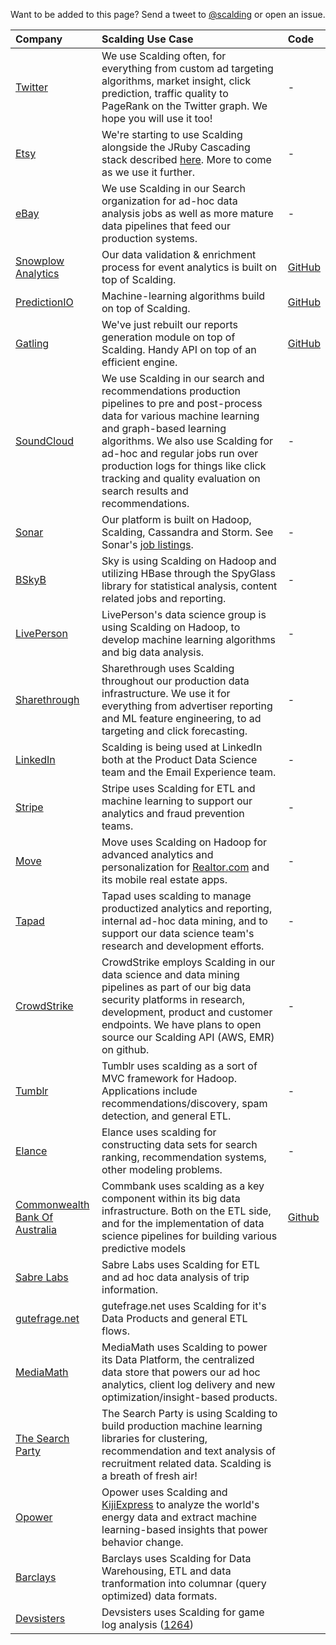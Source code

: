 Want to be added to this page? Send a tweet to [@scalding](https://twitter.com/scalding) or open an issue.

| **Company** | **Scalding Use Case** | **Code** |
|:------------|:----------------------|:---------|
| <a href="https://twitter.com">Twitter</a> | We use Scalding often, for everything from custom ad targeting algorithms, market insight, click prediction, traffic quality to PageRank on the Twitter graph. We hope you will use it too! | - |
| <a href="http://etsy.com">Etsy</a> | We're starting to use Scalding alongside the JRuby Cascading stack described <a href="http://codeascraft.etsy.com/2010/02/24/analyzing-etsys-data-with-hadoop-and-cascading/">here</a>. More to come as we use it further. | - |
| <a href="http://www.ebay.com">eBay</a> | We use Scalding in our Search organization for ad-hoc data analysis jobs as well as more mature data pipelines that feed our production systems. | - |
| <a href="http://snowplowanalytics.com">Snowplow Analytics</a> | Our data validation & enrichment process for event analytics is built on top of Scalding. | [GitHub](https://github.com/snowplow/snowplow/tree/master/3-enrich/hadoop-etl) |
| <a href="http://prediction.io/">PredictionIO</a> | Machine-learning algorithms build on top of Scalding. | [GitHub](https://github.com/PredictionIO/PredictionIO/tree/master/process/engines) |
| <a href="http://gatling-tool.org">Gatling</a> | We've just rebuilt our reports generation module on top of Scalding. Handy API on top of an efficient engine. | [GitHub](https://github.com/gcoutant/gatling-scalding/tree/master/src/main/scala/com/excilys/ebi/gatling/scalding)
| <a href="http://www.soundcloud.com/">SoundCloud</a> | We use Scalding in our search and recommendations production pipelines to pre and post-process data for various machine learning and graph-based learning algorithms. We also use Scalding for ad-hoc and regular jobs run over production logs for things like click tracking and quality evaluation on search results and recommendations. | - |
| <a href="http://www.sonar.me/">Sonar</a> | Our platform is built on Hadoop, Scalding, Cassandra and Storm. See Sonar's <a href="http://www.sonar.me/jobs">job listings</a>. | - |
| <a href="http://www.sky.com/">BSkyB</a> | Sky is using Scalding on Hadoop and utilizing HBase through the SpyGlass library for statistical analysis, content related jobs and reporting. | - |
| [LivePerson](http://www.liveperson.com/) | LivePerson's data science group is using Scalding on Hadoop, to develop machine learning algorithms and big data analysis.  | - |
| <a href="http://www.sharethrough.com/engineering/">Sharethrough</a> | Sharethrough uses Scalding throughout our production data infrastructure. We use it for everything from advertiser reporting and ML feature engineering, to ad targeting and click forecasting. | - |
| <a href="http://data.linkedin.com/team">LinkedIn</a> | Scalding is being used at LinkedIn both at the Product Data Science team and the Email Experience team. | - |
| <a href="http://stripe.com">Stripe</a> | Stripe uses Scalding for ETL and machine learning to support our analytics and fraud prevention teams. | - |
| <a href="http://www.move.com">Move</a> | Move uses Scalding on Hadoop for advanced analytics and personalization for <a href="http://www.realtor.com/">Realtor.com</a> and its mobile real estate apps. | - |
| <a href="http://www.tapad.com">Tapad</a> | Tapad uses scalding to manage productized analytics and reporting, internal ad-hoc data mining, and to support our data science team's research and development efforts. | - |
| <a href="http://www.crowdstrike.com">CrowdStrike</a> | CrowdStrike employs Scalding in our data science and data mining pipelines as part of our big data security platforms in research, development, product and customer endpoints. We have plans to open source our Scalding API (AWS, EMR) on github. | - |
| <a href="http://www.tumblr.com">Tumblr</a> | Tumblr uses scalding as a sort of MVC framework for Hadoop.  Applications include recommendations/discovery, spam detection, and general ETL. | - |
| <a href="http://www.elance.com">Elance</a> | Elance uses scalding for constructing data sets for search ranking, recommendation systems, other modeling problems. | - |
| <a href="https://www.commbank.com.au/">Commonwealth Bank Of Australia</a> | Commbank uses scalding as a key component within its big data infrastructure. Both on the ETL side, and for the implementation of data science pipelines for building various predictive models | <a href="https://github.com/CommBank/">Github</a> |
| <a href="http://sabrelabs.com">Sabre Labs</a> | Sabre Labs uses Scalding for ETL and ad hoc data analysis of trip information. | |
| <a href="http://www.gutefrage.net">gutefrage.net</a> | gutefrage.net uses Scalding for it's Data Products and general ETL flows. | |
| <a href="http://www.mediamath.com">MediaMath</a> | MediaMath uses Scalding to power its Data Platform, the centralized data store that powers our ad hoc analytics, client log delivery and new optimization/insight-based products. | |
| <a href="http://www.thesearchparty.com/">The Search Party</a> | The Search Party is using Scalding to build production machine learning libraries for clustering, recommendation and text analysis of recruitment related data. Scalding is a breath of fresh air! | |
| <a href="http://www.opower.com/">Opower</a> | Opower uses Scalding and [KijiExpress](https://github.com/kijiproject/kiji-express) to analyze the world's energy data and extract machine learning-based insights that power behavior change.  | |
| <a href="http://www.barclays.co.uk//">Barclays</a> | Barclays uses Scalding for Data Warehousing, ETL and data tranformation into columnar (query optimized) data formats.  | |
| <a href="http://www.devsisters.com/">Devsisters</a> | Devsisters uses Scalding for game log analysis (<a href="https://github.com/twitter/scalding/issues/1264">1264</a>) | |
